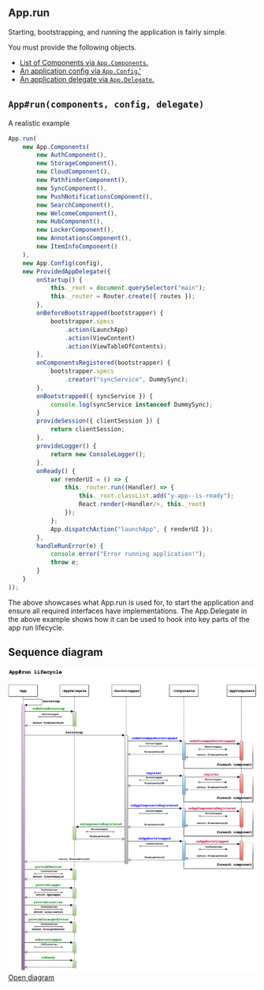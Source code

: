 ## App.run

Starting, bootstrapping, and running the application is fairly simple.

You must provide the following objects.

- [List of Components via `App.Components`.](./app-components.md)
- [An application config via `App.Config`.'](./app-config.md)
- [An application delegate via `App.Delegate`.](./app-delegate.md)

## `App#run(components, config, delegate)`

A realistic example

```javascript
App.run(
    new App.Components(
        new AuthComponent(),
        new StorageComponent(),
        new CloudComponent(),
        new PathfinderComponent(),
        new SyncComponent(),
        new PushNotificationsComponent(),
        new SearchComponent(),
        new WelcomeComponent(),
        new HubComponent(),
        new LockerComponent(),
        new AnnotationsComponent(),
        new ItemInfoComponent()
    ),
    new App.Config(config),
    new ProvidedAppDelegate({
        onStartup() {
            this._root = document.querySelector("main");
            this._router = Router.create({ routes });
        },
        onBeforeBootstrapped(bootstrapper) {
            bootstrapper.specs
                .action(LaunchApp)
                .action(ViewContent)
                .action(ViewTableOfContents);
        },
        onComponentsRegistered(bootstrapper) {
            bootstrapper.specs
                .creator("syncService", DummySync);
        },
        onBootstrapped({ syncService }) {
            console.log(syncService instanceof DummySync);
        }
        provideSession({ clientSession }) {
            return clientSession;
        },
        provideLogger() {
            return new ConsoleLogger();
        },
        onReady() {
            var renderUI = () => {
                this._router.run((Handler) => {
                    this._root.classList.add("y-app--is-ready");
                    React.render(<Handler/>, this._root)
                });
            };
            App.dispatchAction("launchApp", { renderUI });
        },
        handleRunError(e) {
            console.error("Error running application!");
            throw e;
        }
    }
));
```

The above showcases what App.run is used for, to start the application and ensure all required interfaces have implementations. The App.Delegate in the above example shows how it can be used to hook into key parts of the app run lifecycle.

## Sequence diagram

![enter image description here](./images/yep-app-run-lifecycle9.png)
[Open diagram](./images/yep-app-run-lifecycle9.png)

